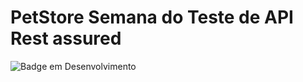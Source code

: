 # PetStore Semana do Teste de API Rest assured
![Badge em Desenvolvimento](http://img.shields.io/static/v1?label=STATUS&message=EM%20DESENVOLVIMENTO&color=GREEN&style=for-the-badge)
